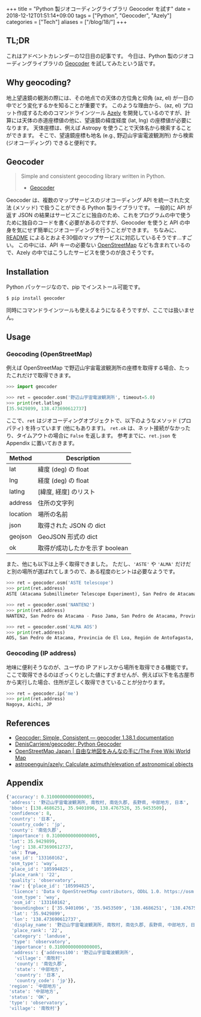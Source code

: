 +++
title = "Python 製ジオコーディングライブラリ Geocoder を試す"
date  = 2018-12-12T01:51:14+09:00
tags  = ["Python", "Geocoder", "Azely"]
categories = ["Tech"]
aliases = ["/blog/18/"]
+++

## TL;DR

これはアドベントカレンダーの12日目の記事です。
今日は、Python 製のジオコーディングライブラリの [Geocoder](https://geocoder.readthedocs.io/) を試してみたという話です。

## Why geocoding?

地上望遠鏡の観測の際には、その地点での天体の方位角と仰角 (az, el) が一日の中でどう変化するかを知ることが重要です。
このような理由から、(az, el) プロット作成するためのコマンドラインツール [Azely](https://github.com/astropenguin/azely) を開発しているのですが、計算には天体の赤道座標値の他に、望遠鏡の緯度経度 (lat, lng) の座標値が必要になります。
天体座標は、例えば Astropy を使うことで天体名から検索することができます。
そこで、望遠鏡座標も地名 (e.g., 野辺山宇宙電波観測所) から検索 (ジオコーディング) できると便利です。

## Geocoder

> Simple and consistent geocoding library written in Python.
> - [Geocoder](https://geocoder.readthedocs.io/)

Geocoder は、複数のマップサービスのジオコーディング API を統一された文法 (メソッド) で扱うことができる Python 製ライブラリです。
一般的に API が返す JSON の結果はサービスごとに独自のため、これをプログラムの中で使うために独自のコードを書く必要があるのですが、Geocoder を使うと API の中身を気にせず簡単にジオコーディングを行うことができます。
ちなみに、[README](https://github.com/DenisCarriere/geocoder) によるとおよそ30個のマップサービスに対応しているそうです…すごい。
この中には、API キーの必要ない [OpenStreetMap](https://openstreetmap.jp/) なども含まれているので、Azely の中ではこうしたサービスを使うのが良さそうです。

## Installation

Python パッケージなので、pip でインストール可能です。

```shell
$ pip install geocoder
```

同時にコマンドラインツールも使えるようになるそうですが、ここでは扱いません。

## Usage

### Geocoding (OpenStreetMap)

例えば OpenStreetMap で野辺山宇宙電波観測所の座標を取得する場合、たったこれだけで取得できます。

```python
>>> import geocoder

>>> ret = geocoder.osm('野辺山宇宙電波観測所', timeout=5.0)
>>> print(ret.latlng)
[35.9429899, 138.473690612737]
```

ここで、`ret` はジオコーディングオブジェクトで、以下のようなメソッド (プロパティ) を持っています (他にもあります)。
`ret.ok` は、ネット接続がなかったり、タイムアウトの場合に `False` を返します。
参考までに、`ret.json` を Appendix に置いておきます。

| Method | Description |
| --- | --- |
| lat | 緯度 (deg) の float |
| lng | 経度 (deg) の float |
| latlng | [緯度, 経度] のリスト |
| address | 住所の文字列 |
| location | 場所の名前 |
| json | 取得された JSON の dict |
| geojson | GeoJSON 形式の dict |
| ok | 取得が成功したかを示す boolean |


また、他にも以下は上手く取得できました。
ただし、`'ASTE'` や `'ALMA'` だけだと別の場所が選ばれてしまうので、ある程度のヒントは必要なようです。

```python
>>> ret = geocoder.osm('ASTE telescope')
>>> print(ret.address)
ASTE (Atacama Submillimeter Telescope Experiment), San Pedro de Atacama, Provincia de El Loa, Región de Antofagasta, Chile
```

```python
>>> ret = geocoder.osm('NANTEN2')
>>> print(ret.address)
NANTEN2, San Pedro de Atacama - Paso Jama, San Pedro de Atacama, Provincia de El Loa, Región de Antofagasta, Chile
```

```python
>>> ret = geocoder.osm('ALMA AOS')
>>> print(ret.address)
AOS, San Pedro de Atacama, Provincia de El Loa, Región de Antofagasta, Chile
```

### Geocoding (IP address)

地味に便利そうなのが、ユーザの IP アドレスから場所を取得できる機能です。
ここで取得できるのはざっくりとした値にすぎませんが、例えば以下を名古屋市から実行した場合、住所が正しく取得できていることが分かります。

```python
>>> ret = geocoder.ip('me')
>>> print(ret.address)
Nagoya, Aichi, JP
```

## References

+ [Geocoder: Simple, Consistent — geocoder 1\.38\.1 documentation](https://geocoder.readthedocs.io/index.html)
+ [DenisCarriere/geocoder: Python Geocoder](https://github.com/DenisCarriere/geocoder)
+ [OpenStreetMap Japan \| 自由な地図をみんなの手に/The Free Wiki World Map](https://openstreetmap.jp/)
+ [astropenguin/azely: Calculate azimuth/elevation of astronomical objects](https://github.com/astropenguin/azely)


## Appendix

```python
{'accuracy': 0.31000000000000005,
 'address': '野辺山宇宙電波観測所, 南牧村, 南佐久郡, 長野県, 中部地方, 日本',
 'bbox': [138.4686251, 35.9401096, 138.4767526, 35.9453509],
 'confidence': 8,
 'country': '日本',
 'country_code': 'jp',
 'county': '南佐久郡',
 'importance': 0.31000000000000005,
 'lat': 35.9429899,
 'lng': 138.473690612737,
 'ok': True,
 'osm_id': '133160162',
 'osm_type': 'way',
 'place_id': '105994825',
 'place_rank': '22',
 'quality': 'observatory',
 'raw': {'place_id': '105994825',
  'licence': 'Data © OpenStreetMap contributors, ODbL 1.0. https://osm.org/copyright',
  'osm_type': 'way',
  'osm_id': '133160162',
  'boundingbox': ['35.9401096', '35.9453509', '138.4686251', '138.4767526'],
  'lat': '35.9429899',
  'lon': '138.473690612737',
  'display_name': '野辺山宇宙電波観測所, 南牧村, 南佐久郡, 長野県, 中部地方, 日本',
  'place_rank': '22',
  'category': 'landuse',
  'type': 'observatory',
  'importance': 0.31000000000000005,
  'address': {'address100': '野辺山宇宙電波観測所',
   'village': '南牧村',
   'county': '南佐久郡',
   'state': '中部地方',
   'country': '日本',
   'country_code': 'jp'}},
 'region': '中部地方',
 'state': '中部地方',
 'status': 'OK',
 'type': 'observatory',
 'village': '南牧村'}
```
